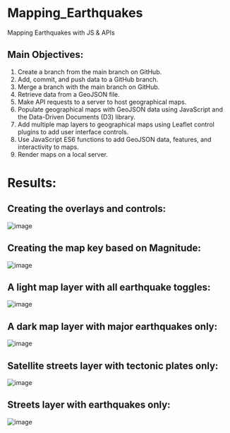 # Mapping_Earthquakes
Mapping Earthquakes with JS & APIs

## Main Objectives:

1) Create a branch from the main branch on GitHub.
2) Add, commit, and push data to a GitHub branch.
3) Merge a branch with the main branch on GitHub.
4) Retrieve data from a GeoJSON file.
5) Make API requests to a server to host geographical maps.
6) Populate geographical maps with GeoJSON data using JavaScript and the Data-Driven Documents (D3) library.
7) Add multiple map layers to geographical maps using Leaflet control plugins to add user interface controls.
8) Use JavaScript ES6 functions to add GeoJSON data, features, and interactivity to maps.
9) Render maps on a local server.


# Results:
## Creating the overlays and controls:

![image](https://user-images.githubusercontent.com/96365651/161410750-0fda95d9-bc5a-4ae0-89ff-a9252df08356.png)

## Creating the map key based on Magnitude:

![image](https://user-images.githubusercontent.com/96365651/161410762-dbee4658-0edb-4da9-8694-900f89b37888.png)

## A light map layer with all earthquake toggles:

![image](https://user-images.githubusercontent.com/96365651/161410770-955030d2-a8dc-40aa-b6fe-5027c418e1ab.png)

## A dark map layer with major earthquakes only:

![image](https://user-images.githubusercontent.com/96365651/161410779-d94aa6c7-a589-4c76-b1e9-61bd9f36f65a.png)

## Satellite streets layer with tectonic plates only:

![image](https://user-images.githubusercontent.com/96365651/161410788-98359c35-ac17-4cb6-9191-444f53fee055.png)


## Streets layer with earthquakes only:

![image](https://user-images.githubusercontent.com/96365651/161410792-6ee1395a-39aa-4d7a-8f31-2837f902cb31.png)








